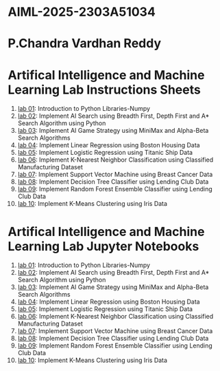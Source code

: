 # AIML-2025-2303A51034
# P.Chandra Vardhan Reddy
# Artifical Intelligence and Machine Learning Lab Instructions Sheets
1. [lab 01](https://github.com/2303A51034/AIML-2025/blob/main/AIML_A1.pdf): Introduction to Python Libraries-Numpy
2. [lab 02](https://github.com/2303A51034/AIML-2025/blob/main/AIML_A2.pdf): Implement AI Search using Breadth First, Depth First and A* Search Algorithm using Python
3. [lab 03](https://github.com/2303A51034/AIML-2025/blob/main/AIML_A3.pdf): Implement AI Game Strategy using MiniMax and Alpha-Beta Search Algorithms
4. [lab 04](https://github.com/2303A51034/AIML-2025/blob/main/AIML_A4.pdf): Implement Linear Regression using Boston Housing Data
5. [lab 05](https://github.com/2303A51034/AIML-2025/blob/main/AIML_A5.pdf): Implement Logistic Regression using Titanic Ship Data
6. [lab 06](): Implement K-Nearest Neighbor Classification using Classified Manufacturing Dataset
7. [lab 07](): Implement Support Vector Machine using Breast Cancer Data
8. [lab 08](): Implement Decision Tree Classifier using Lending Club Data
9. [lab 09](): Implement Random Forest Ensemble Classifier using Lending Club Data
10. [lab 10](): Implement K-Means Clustering using Iris Data


# Artifical Intelligence and Machine Learning Lab Jupyter Notebooks 
1. [lab 01](https://github.com/2303A51034/AIML-2025/blob/main/Lab01-AIML.ipynb): Introduction to Python Libraries-Numpy
2. [lab 02](https://github.com/2303A51034/AIML-2025/blob/main/Lab02_AIML.ipynb): Implement AI Search using Breadth First, Depth First and A* Search Algorithm using Python
3. [lab 03](https://github.com/2303A51034/AIML-2025/blob/main/Lab03-AIML.ipynb): Implement AI Game Strategy using MiniMax and Alpha-Beta Search Algorithms
4. [lab 04](https://github.com/2303A51034/AIML-2025/blob/main/Lab04_AIML.ipynb): Implement Linear Regression using Boston Housing Data
5. [lab 05](): Implement Logistic Regression using Titanic Ship Data
6. [lab 06](): Implement K-Nearest Neighbor Classification using Classified Manufacturing Dataset
7. [lab 07](): Implement Support Vector Machine using Breast Cancer Data
8. [lab 08](): Implement Decision Tree Classifier using Lending Club Data
9. [lab 09](): Implement Random Forest Ensemble Classifier using Lending Club Data
10. [lab 10](): Implement K-Means Clustering using Iris Data

